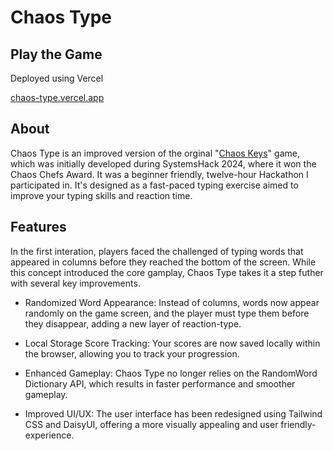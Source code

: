 # Chaos Type

## Play the Game

Deployed using Vercel

[chaos-type.vercel.app](https://chaos-type.vercel.app/)

## About

Chaos Type is an improved version of the orginal "[Chaos Keys](https://devpost.com/software/chaos-keys)" game, which was initially developed during SystemsHack 2024, where it won the Chaos Chefs Award. It was a beginner friendly, twelve-hour Hackathon I participated in. It's designed as a fast-paced typing exercise aimed to improve your typing skills and reaction time.

## Features

In the first interation, players faced the challenged of typing words that appeared in columns before they reached the bottom of the screen. While this concept introduced the core gamplay, Chaos Type takes it a step futher with several key improvements.

- Randomized Word Appearance:
Instead of columns, words now appear randomly on the game screen, and the player must type them before they disappear, adding a new layer of reaction-type.
  
- Local Storage Score Tracking:
Your scores are now saved locally within the browser, allowing you to track your      progression.
  
- Enhanced Gameplay:
Chaos Type no longer relies on the RandomWord Dictionary API, which results in           faster performance and smoother gameplay.
  
- Improved UI/UX:
The user interface has been redesigned using Tailwind CSS and DaisyUI, offering a more visually appealing and user friendly-experience.
